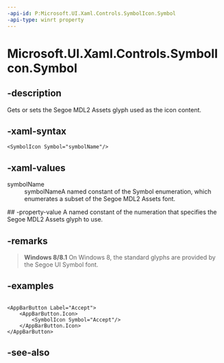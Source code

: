 ```yaml
---
-api-id: P:Microsoft.UI.Xaml.Controls.SymbolIcon.Symbol
-api-type: winrt property
---
```


<!-- Property syntax
public Windows.UI.Xaml.Controls.Symbol Symbol { get;  set; }
-->

# Microsoft.UI.Xaml.Controls.SymbolIcon.Symbol

## -description
Gets or sets the Segoe MDL2 Assets glyph used as the icon content.

## -xaml-syntax
```xaml
<SymbolIcon Symbol="symbolName"/>
```


## -xaml-values
<dl><dt>symbolName</dt><dd>symbolNameA named constant of the Symbol enumeration, which enumerates a subset of the Segoe MDL2 Assets font.</dd>
</dl>
## -property-value
A named constant of the numeration that specifies the Segoe MDL2 Assets glyph to use.

## -remarks
> **Windows 8/8.1**
> On Windows 8, the standard glyphs are provided by the Segoe UI Symbol font.

## -examples
```xaml

<AppBarButton Label="Accept">
    <AppBarButton.Icon>
        <SymbolIcon Symbol="Accept"/>
    </AppBarButton.Icon>
</AppBarButton>
```



## -see-also
